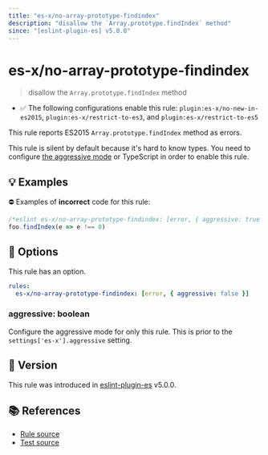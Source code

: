 ```yaml
---
title: "es-x/no-array-prototype-findindex"
description: "disallow the `Array.prototype.findIndex` method"
since: "[eslint-plugin-es] v5.0.0"
---
```


# es-x/no-array-prototype-findindex
> disallow the `Array.prototype.findIndex` method

- ✅ The following configurations enable this rule: `plugin:es-x/no-new-in-es2015`, `plugin:es-x/restrict-to-es3`, and `plugin:es-x/restrict-to-es5`

This rule reports ES2015 `Array.prototype.findIndex` method as errors.

This rule is silent by default because it's hard to know types. You need to configure [the aggressive mode](https://github.com/eslint-community/eslint-plugin-es-x/tree/master/docs/#the-aggressive-mode) or TypeScript in order to enable this rule.

## 💡 Examples

⛔ Examples of **incorrect** code for this rule:

<eslint-playground type="bad">

```js
/*eslint es-x/no-array-prototype-findindex: [error, { aggressive: true }] */
foo.findIndex(e => e !== 0)
```

</eslint-playground>

## 🔧 Options

This rule has an option.

```yaml
rules:
  es-x/no-array-prototype-findindex: [error, { aggressive: false }]
```

### aggressive: boolean

Configure the aggressive mode for only this rule.
This is prior to the `settings['es-x'].aggressive` setting.

## 🚀 Version

This rule was introduced in [eslint-plugin-es] v5.0.0.

[eslint-plugin-es]: https://github.com/mysticatea/eslint-plugin-es

## 📚 References

- [Rule source](https://github.com/eslint-community/eslint-plugin-es-x/blob/master/lib/rules/no-array-prototype-findindex.js)
- [Test source](https://github.com/eslint-community/eslint-plugin-es-x/blob/master/tests/lib/rules/no-array-prototype-findindex.js)
